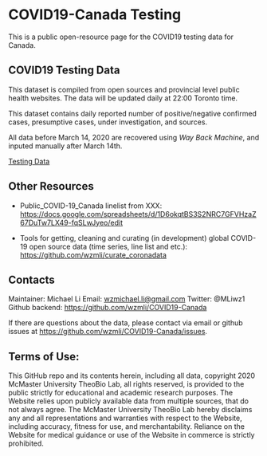# COVID19-Canada Testing

This is a public open-resource page for the COVID19 testing data for Canada. 

## COVID19 Testing Data

This dataset is compiled from open sources and provincial level public health websites. 
The data will be updated daily at 22:00 Toronto time.

This dataset contains daily reported number of positive/negative confirmed cases, presumptive cases, under investigation, and sources. 

All data before March 14, 2020 are recovered using _Way Back Machine_, and inputed manually after March 14th. 

[Testing Data](https://github.com/wzmli/COVID19-Canada/raw/master/COVID-19_test.csv)

## Other Resources

- Public_COVID-19_Canada linelist from XXX: https://docs.google.com/spreadsheets/d/1D6okqtBS3S2NRC7GFVHzaZ67DuTw7LX49-fqSLwJyeo/edit

- Tools for getting, cleaning and curating (in development) global COVID-19 open source  data (time series, line list and etc.): https://github.com/wzmli/curate_coronadata

## Contacts 

Maintainer: Michael Li 
Email: wzmichael.li@gmail.com
Twitter: @MLiwz1
Github backend: https://github.com/wzmli/COVID19-Canada

If there are questions about the data, please contact via email or github issues at https://github.com/wzmli/COVID19-Canada/issues. 

## Terms of Use:

This GitHub repo and its contents herein, including all data, copyright 2020 McMaster University TheoBio Lab, all rights reserved, is provided to the public strictly for educational and academic research purposes.  The Website relies upon publicly available data from multiple sources, that do not always agree. The McMaster University TheoBio Lab hereby disclaims any and all representations and warranties with respect to the Website, including accuracy, fitness for use, and merchantability.  Reliance on the Website for medical guidance or use of the Website in commerce is strictly prohibited.
